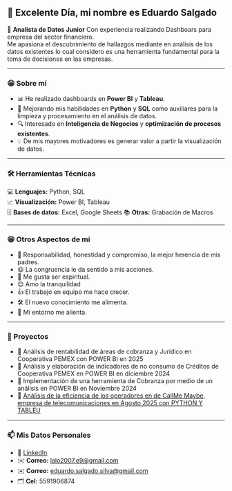 ##  👋 Excelente Día, mi nombre es Eduardo Salgado

🎯 **Analista de Datos Junior** Con experiencia realizando Dashboars para empresa del sector financiero.  
Me apasiona el descubrimiento de hallazgos mediante en análisis de los datos existentes lo cual considero es una herramienta fundamental  para la toma de decisiones en las empresas.


--- 
### 😁 Sobre mí
- 📊 He realizado dashboards en **Power BI** y **Tableau**.  
- 🐍 Mejorando mis habilidades en **Python** y **SQL** como auxiliares para la limpieza y procesamiento en el análisis de datos.  
- 🔍 Interesado en **Inteligencia de Negocios** y **optimización de procesos existentes**.  
- 💡 De mis mayores motivadores es generar valor a partir la visualización de datos.


---
### 🛠️ Herramientas Técnicas
💻 **Lenguajes:** Python, SQL  
📈 **Visualización:** Power BI, Tableau  
🗄️ **Bases de datos:** Excel, Google Sheets
📚 **Otras:** Grabación de Macros 


---


### 😁 Otros Aspectos de mi

- 💑 Responsabilidad, honestidad y compromiso, la mejor herencia de mis padres.
- 😃 La congruencia le da sentido a mis acciones.
- 🙏 Me gusta ser espiritual.
- 😊 Amo la tranquilidad
- 👍 El trabajo en equipo me hace crecer.
- 🛠️ El nuevo conocimiento me alimenta.
- 🙌 Mi entorno me alienta.
  

---

### 📂 Proyectos


- 📌 Análisis de rentabilidad de áreas de cobranza y Jurídico en  Cooperativa PEMEX  con POWER BI  en 2025
- 📌 Análisis y elaboración de indicadores de no consumo de Créditos de Cooperativa PEMEX  en POWER BI en  diciembre 2024
- 📌 Implementación de una herramienta de Cobranza  por medio de un análisis en POWER BI  en Noviembre 2024
- 📌 [Análisis de la eficiencia de los operadores en de CallMe Maybe, empresa de telecomunicaciones en Agosto 2025 con PYTHON Y TABLEU](https://public.tableau.com/views/ProyectoFinalCallMeMaybeAnalisis/Dashboard1?:language=en-US&publish=yes&:sid=&:redirect=auth&:display_count=n&:origin=viz_share_link)


---

### 📫 Mis Datos Personales 
- 💼 [LinkedIn](https://www.linkedin.com/in/da-edu-ss)
- ✉️ **Correo:** lalo2007.e9@gmail.com
- ✉️ **Correo:** eduardo.salgado.silva@gmail.com
- 🗂️ **Cel:** 5591906874

<!--
**Eduard90210/Eduard90210** is a ✨ _special_ ✨ repository because its `README.md` (this file) appears on your GitHub profile.

Here are some ideas to get you started:

- 🔭 I’m currently working on ...
- 🌱 I’m currently learning ...
- 👯 I’m looking to collaborate on ...
- 🤔 I’m looking for help with ...
- 💬 Ask me about ...
- 📫 How to reach me: ...
- 😄 Pronouns: ...
- ⚡ Fun fact: ...
-->
